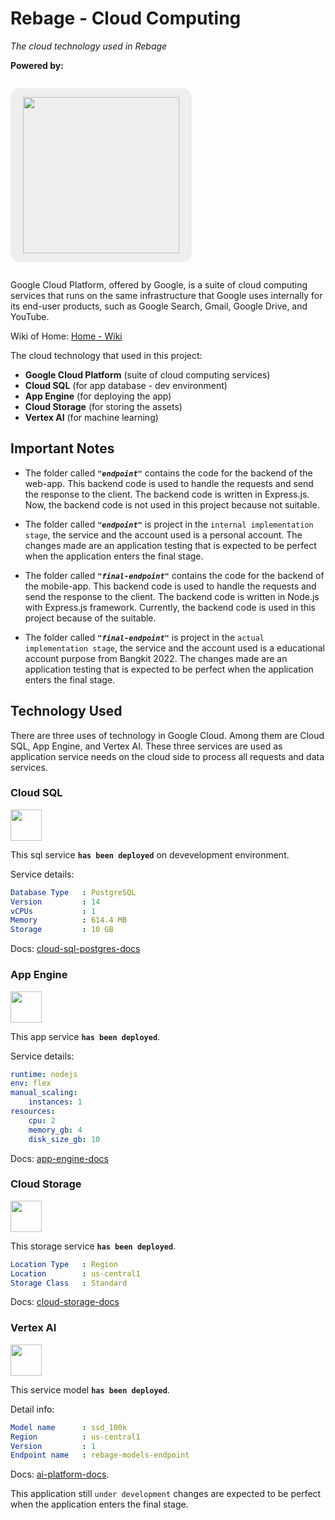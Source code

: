 # Rebage - Cloud Computing

_The cloud technology used in Rebage_

**Powered by:**

<p style="text-align: center; background-color: #eee; display: inline-block; padding: 14px 20px; border-radius: 15px;">
<img src="https://upload.wikimedia.org/wikipedia/commons/5/51/Google_Cloud_logo.svg" width="250"/>
</p>

Google Cloud Platform, offered by Google, is a suite of cloud computing services
that runs on the same infrastructure that Google uses internally for its
end-user products, such as Google Search, Gmail, Google Drive, and YouTube.

Wiki of Home:
[Home - Wiki](https://github.com/Rebage-Bangkit2022/Rebage-Cloud/wiki)

The cloud technology that used in this project:

-   **Google Cloud Platform** (suite of cloud computing services)
-   **Cloud SQL** (for app database - dev environment)
-   **App Engine** (for deploying the app)
-   **Cloud Storage** (for storing the assets)
-   **Vertex AI** (for machine learning)

## Important Notes

-   The folder called **_`"endpoint"`_** contains the code for the backend of
    the web-app. This backend code is used to handle the requests and send the
    response to the client. The backend code is written in Express.js. Now, the
    backend code is not used in this project because not suitable.

-   The folder called **_`"endpoint"`_** is project in the
    `internal implementation stage`, the service and the account used is a
    personal account. The changes made are an application testing that is
    expected to be perfect when the application enters the final stage.

-   The folder called **_`"final-endpoint"`_** contains the code for the backend
    of the mobile-app. This backend code is used to handle the requests and send
    the response to the client. The backend code is written in Node.js with
    Express.js framework. Currently, the backend code is used in this project
    because of the suitable.

-   The folder called **_`"final-endpoint"`_** is project in the
    `actual implementation stage`, the service and the account used is a
    educational account purpose from Bangkit 2022. The changes made are an
    application testing that is expected to be perfect when the application
    enters the final stage.

## Technology Used

There are three uses of technology in Google Cloud. Among them are Cloud SQL,
App Engine, and Vertex AI. These three services are used as application service
needs on the cloud side to process all requests and data services.

### Cloud SQL

<img src="https://symbols.getvecta.com/stencil_4/45_google-cloud-sql.35ca1b4c38.svg" width="50" height="50"/>

This sql service **`has been deployed`** on devevelopment environment.

Service details:

```YAML
Database Type   : PostgreSQL
Version         : 14
vCPUs           : 1
Memory          : 614.4 MB
Storage         : 10 GB
```

Docs: [cloud-sql-postgres-docs](https://cloud.google.com/sql/docs/postgres/)

### App Engine

<img src="https://symbols.getvecta.com/stencil_4/8_google-app-engine.c22bd3c7a9.svg" width="50" height="50"/>

This app service **`has been deployed`**.

Service details:

```YAML
runtime: nodejs
env: flex
manual_scaling:
    instances: 1
resources:
    cpu: 2
    memory_gb: 4
    disk_size_gb: 10
```

Docs:
[app-engine-docs](https://cloud.google.com/appengine/docs/standard/nodejs/runtime)

### Cloud Storage

<img src="https://symbols.getvecta.com/stencil_4/47_google-cloud-storage.fee263d33a.svg" width="50" height="50"/>

This storage service **`has been deployed`**.

```YAML
Location Type   : Region
Location        : us-central1
Storage Class   : Standard
```

Docs: [cloud-storage-docs](https://cloud.google.com/storage/docs)

### Vertex AI

<img src="https://symbols.getvecta.com/stencil_4/6_google-ai-platform.fe4b377c20.svg" width="50" height="50"/>

This service model **`has been deployed`**.

Detail info:

```YAML
Model name      : ssd_100k
Region          : us-central1
Version         : 1
Endpoint name   : rebage-models-endpoint
```

Docs: [ai-platform-docs](https://cloud.google.com/ai-platform/docs/).

This application still `under development` changes are expected to be perfect
when the application enters the final stage.
